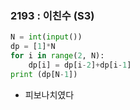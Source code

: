### 2193 : 이친수 (S3)

```python
N = int(input())
dp = [1]*N
for i in range(2, N):
    dp[i] = dp[i-2]+dp[i-1]
print (dp[N-1])
```

- 피보나치였다
